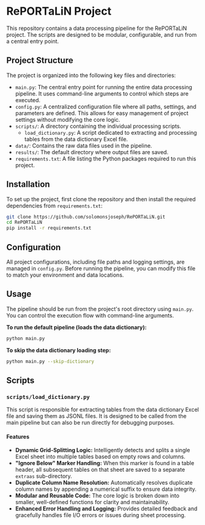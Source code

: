 # RePORTaLiN Project

This repository contains a data processing pipeline for the RePORTaLiN project. The scripts are designed to be modular, configurable, and run from a central entry point.

## Project Structure

The project is organized into the following key files and directories:

-   `main.py`: The central entry point for running the entire data processing pipeline. It uses command-line arguments to control which steps are executed.
-   `config.py`: A centralized configuration file where all paths, settings, and parameters are defined. This allows for easy management of project settings without modifying the core logic.
-   `scripts/`: A directory containing the individual processing scripts.
    -   `load_dictionary.py`: A script dedicated to extracting and processing tables from the data dictionary Excel file.
-   `data/`: Contains the raw data files used in the pipeline.
-   `results/`: The default directory where output files are saved.
-   `requirements.txt`: A file listing the Python packages required to run this project.

## Installation

To set up the project, first clone the repository and then install the required dependencies from `requirements.txt`:

```bash
git clone https://github.com/solomonsjoseph/RePORTaLiN.git
cd RePORTaLiN
pip install -r requirements.txt
```

## Configuration

All project configurations, including file paths and logging settings, are managed in `config.py`. Before running the pipeline, you can modify this file to match your environment and data locations.

## Usage

The pipeline should be run from the project's root directory using `main.py`. You can control the execution flow with command-line arguments.

**To run the default pipeline (loads the data dictionary):**

```bash
python main.py
```

**To skip the data dictionary loading step:**

```bash
python main.py --skip-dictionary
```

## Scripts

### `scripts/load_dictionary.py`

This script is responsible for extracting tables from the data dictionary Excel file and saving them as JSONL files. It is designed to be called from the main pipeline but can also be run directly for debugging purposes.

#### Features

- **Dynamic Grid-Splitting Logic:** Intelligently detects and splits a single Excel sheet into multiple tables based on empty rows and columns.
- **"Ignore Below" Marker Handling:** When this marker is found in a table header, all subsequent tables on that sheet are saved to a separate `extraas` sub-directory.
- **Duplicate Column Name Resolution:** Automatically resolves duplicate column names by appending a numerical suffix to ensure data integrity.
- **Modular and Reusable Code:** The core logic is broken down into smaller, well-defined functions for clarity and maintainability.
- **Enhanced Error Handling and Logging:** Provides detailed feedback and gracefully handles file I/O errors or issues during sheet processing.
